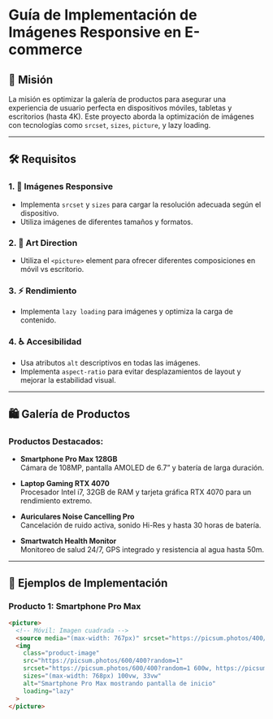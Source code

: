 # Guía de Implementación de Imágenes Responsive en E-commerce

## 🎯 Misión

La misión es optimizar la galería de productos para asegurar una experiencia de usuario perfecta en dispositivos móviles, tabletas y escritorios (hasta 4K). Este proyecto aborda la optimización de imágenes con tecnologías como `srcset`, `sizes`, `picture`, y lazy loading.

---

## 🛠️ Requisitos

### 1. 📸 **Imágenes Responsive**
- Implementa `srcset` y `sizes` para cargar la resolución adecuada según el dispositivo.
- Utiliza imágenes de diferentes tamaños y formatos.

### 2. 🎨 **Art Direction**
- Utiliza el `<picture>` element para ofrecer diferentes composiciones en móvil vs escritorio.

### 3. ⚡ **Rendimiento**
- Implementa `lazy loading` para imágenes y optimiza la carga de contenido.

### 4. ♿ **Accesibilidad**
- Usa atributos `alt` descriptivos en todas las imágenes.
- Implementa `aspect-ratio` para evitar desplazamientos de layout y mejorar la estabilidad visual.

---

## 🛍️ Galería de Productos

### Productos Destacados:

- **Smartphone Pro Max 128GB**  
  Cámara de 108MP, pantalla AMOLED de 6.7” y batería de larga duración.

- **Laptop Gaming RTX 4070**  
  Procesador Intel i7, 32GB de RAM y tarjeta gráfica RTX 4070 para un rendimiento extremo.

- **Auriculares Noise Cancelling Pro**  
  Cancelación de ruido activa, sonido Hi-Res y hasta 30 horas de batería.

- **Smartwatch Health Monitor**  
  Monitoreo de salud 24/7, GPS integrado y resistencia al agua hasta 50m.

---

## 📝 Ejemplos de Implementación

### **Producto 1: Smartphone Pro Max**

```html
<picture>
  <!-- Móvil: Imagen cuadrada -->
  <source media="(max-width: 767px)" srcset="https://picsum.photos/400/400?random=1">
  <img 
    class="product-image"
    src="https://picsum.photos/600/400?random=1"
    srcset="https://picsum.photos/600/400?random=1 600w, https://picsum.photos/1200/800?random=1 1200w"
    sizes="(max-width: 768px) 100vw, 33vw"
    alt="Smartphone Pro Max mostrando pantalla de inicio"
    loading="lazy"
  >
</picture>
